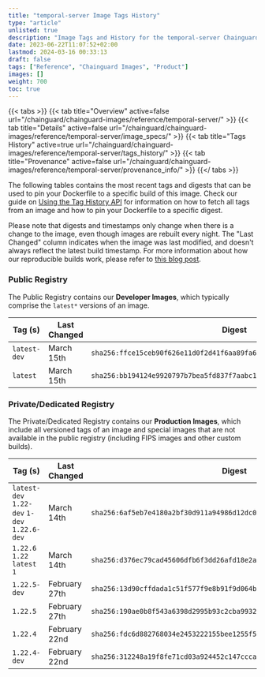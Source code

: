 ```yaml
---
title: "temporal-server Image Tags History"
type: "article"
unlisted: true
description: "Image Tags and History for the temporal-server Chainguard Image"
date: 2023-06-22T11:07:52+02:00
lastmod: 2024-03-16 00:33:13
draft: false
tags: ["Reference", "Chainguard Images", "Product"]
images: []
weight: 700
toc: true
---
```


{{< tabs >}}
{{< tab title="Overview" active=false url="/chainguard/chainguard-images/reference/temporal-server/" >}}
{{< tab title="Details" active=false url="/chainguard/chainguard-images/reference/temporal-server/image_specs/" >}}
{{< tab title="Tags History" active=true url="/chainguard/chainguard-images/reference/temporal-server/tags_history/" >}}
{{< tab title="Provenance" active=false url="/chainguard/chainguard-images/reference/temporal-server/provenance_info/" >}}
{{</ tabs >}}

The following tables contains the most recent tags and digests that can be used to pin your Dockerfile to a specific build of this image. Check our guide on [Using the Tag History API](/chainguard/chainguard-images/using-the-tag-history-api/) for information on how to fetch all tags from an image and how to pin your Dockerfile to a specific digest.

Please note that digests and timestamps only change when there is a change to the image, even though images are rebuilt every night. The "Last Changed" column indicates when the image was last modified, and doesn't always reflect the latest build timestamp. For more information about how our reproducible builds work, please refer to [this blog post](https://www.chainguard.dev/unchained/reproducing-chainguards-reproducible-image-builds).

### Public Registry
The Public Registry contains our **Developer Images**, which typically comprise the `latest*` versions of an image.

| Tag (s)       | Last Changed | Digest                                                                    |
|---------------|--------------|---------------------------------------------------------------------------|
|  `latest-dev` | March 15th   | `sha256:ffce15ceb90f626e11d0f2d41f6aa89fa66479ea6a1cc3fc3c8bfeb2021abb0f` |
|  `latest`     | March 15th   | `sha256:bb194124e9920797b7bea5fd837f7aabc1698c2d9fd68ed2d346d3c7c9e7a140` |


### Private/Dedicated Registry
The Private/Dedicated Registry contains our **Production Images**, which include all versioned tags of an image and special images that are not available in the public registry (including FIPS images and other custom builds).

| Tag (s)                                       | Last Changed  | Digest                                                                    |
|-----------------------------------------------|---------------|---------------------------------------------------------------------------|
|  `latest-dev` `1.22-dev` `1-dev` `1.22.6-dev` | March 14th    | `sha256:6af5eb7e4180a2bf30d911a94986d12dc07ba11808fca740af61b733adfb7178` |
|  `1.22.6` `1.22` `latest` `1`                 | March 14th    | `sha256:d376ec79cad45606dfb6f3dd26afd18e2a020edf3ae584abc99dd9ee10438599` |
|  `1.22.5-dev`                                 | February 27th | `sha256:13d90cffdada1c51f577f9e8b91f9d064bba128a197cef6c561e8a6005986ec9` |
|  `1.22.5`                                     | February 27th | `sha256:190ae0b8f543a6398d2995b93c2cba993257473331d0f7fe420df23a55768e00` |
|  `1.22.4`                                     | February 22nd | `sha256:fdc6d882768034e2453222155bee1255f5f3c2d398e50b32059ee60dcac310bb` |
|  `1.22.4-dev`                                 | February 22nd | `sha256:312248a19f8fe71cd03a924452c147ccca94cec0293e7bacb99d239c5fcb65fc` |


